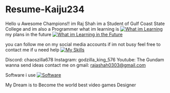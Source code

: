 # Resume-Kaiju234
Hello u Awesome Champions!! im Raj Shah im a Student of Gulf Coast State College and im also 
a Programmer 
what im learning is 
[![What im Learning](https://skillicons.dev/icons?i=python,java,cpp,bash,cs,c#&perline=3)](https://skillicons.dev)
my plans in the future
[![What im Learning in the Future](https://skillicons.dev/icons?i=html,css,js,react,#&perline=3)](https://skillicons.dev)

you can follow me on my social media accounts if im not busy feel free to contact me if u need help
[![My Skills](https://skillicons.dev/icons?i=discord,instagram,gmail)](https://skillicons.dev)

Discord: chaoszilla678
Instagram: godzilla_king_576
Youtube: The Gundam
wanna send ideas contact me on gmail: rajashah0303@gmail.com

Software i use 
[![Software](https://skillicons.dev/icons?i=vscode,visualstudio,neovim,#&perline=3)](https://skillicons.dev)





My Dream is to Become the world best video games Designer
